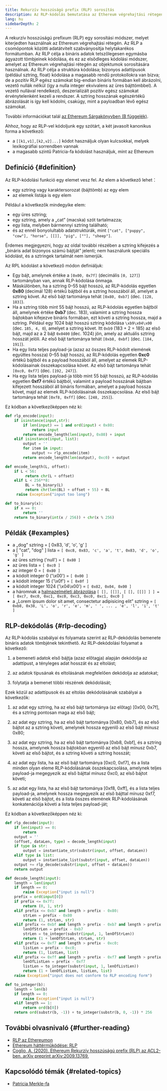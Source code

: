 ```yaml
---
title: Rekurzív hosszúságú prefix (RLP) sorosítás
description: Az RLP-kódolás bemutatása az Ethereum végrehajtási rétegen.
lang: hu
sidebarDepth: 2
---
```


A rekurzív hosszúságú prefixum (RLP) egy sorosítási módszer, melyet kiterjedten használnak az Ethereum végrehajtási rétegén. Az RLP a csomópontok közötti adatátvitelt szabványosítja helytakarékos formátumban. Az RLP célja a bináris adatok tetszőlegesen egymásba ágyazott tömbjeinek kódolása, és ez az elsődleges kódolási módszer, amelyet az Ethereum végrehajtási rétegén az objektumok sorosítására használnak. Az RLP célja a struktúra kódolása; bizonyos adattípusok (például sztring, float) kódolása a magasabb rendű protokollokra van bízva; de a pozitív RLP egész számokat big-endian bináris formában kell ábrázolni, vezető nullák nélkül (így a nulla integer ekvivalens az üres bájttömbbel). A vezető nullával rendelkező, deszerializált pozitív egész számokat érvénytelenként kezeli a rendszer. A sztring hosszának egészértékű ábrázolását is így kell kódolni, csakúgy, mint a payloadban lévő egész számokat.

További információkat talál [az Ethereum Sárgakönyvben (B függelék)](https://ethereum.github.io/yellowpaper/paper.pdf#page=19).

Ahhoz, hogy az RLP-vel kódoljunk egy szótárt, a két javasolt kanonikus forma a következő:

- a `[[k1,v1],[k2,v2]...]` kódot használjuk olyan kulcsokkal, melyek lexikográfiai sorrendben vannak
- a magasabb szintű Patricia-fa kódolást használjuk, mint az Ethereum

## Definíció {#definition}

Az RLP-kódolási funkció egy elemet vesz fel. Az elem a következő lehet：

- egy sztring vagy karaktersorozat (bájttömb) az egy elem
- az elemek listája is egy elem

Például a következők mindegyike elem:

- egy üres sztring;
- egy sztring, amely a „cat” (macska) szót tartalmazza;
- egy lista, melyben bármennyi sztring található;
- és az ennél bonyolultabb adatstruktúrák, mint `["cat", ["puppy", "cow"], "horse", [[]], "pig", [""], "sheep"]`.

Érdemes megjegyezni, hogy az oldal további részében a sztring kifejezés a „bináris adat bizonyos számú bájtját” jelenti; nem használunk speciális kódolást, és a sztringek tartalmát nem ismerjük.

Az RPL kódolást a következő módon definiáljuk:

- Egy bájt, amelynek értéke a `[0x00, 0x7f]` (decimális `[0, 127]`) tartományban van, annak RLP-kódolása önmaga.
- Máskülönben, ha a sztring 0–55 bájt hosszú, az RLP-kódolás egyetlen **0x80** (decimál 128) értékű bájtból és a sztring hosszából áll, amelyet a sztring követ. Az első bájt tartománya tehát `[0x80, 0xb7]` (dec. `[128, 183]`).
- Ha a sztring több mint 55 bájt hosszú, az RLP-kódolás egyetlen bájtból áll, amelynek értéke **0xb7** (dec. 183), valamint a sztring hossza bájtokban kifejezve bináris formában, ezt követi a sztring hossza, majd a sztring. Például egy 1024 bájt hosszú sztring kódolása `\xb9\x04\x00` (dec. `185, 4, 0`), amelyet a sztring követ. Itt `0xb9` (183 + 2 = 185) az első bájt, majd az a 2 bájt `0x0400` (dec. 1024) jön, amely az aktuális sztring hosszát jelöli. Az első bájt tartománya tehát `[0xb8, 0xbf]` (dec. `[184, 191]`).
- Ha egy lista teljes payload-ja (azaz az összes RLP-kódolt elemének együttes hossza) 0–55 bájt hosszú, az RLP-kódolás egyetlen **0xc0** értékű bájtból és a payload hosszából áll, amelyet az elemek RLP-kódolásainak összekapcsolása követ. Az első bájt tartománya tehát `[0xc0, 0xf7]` (dec. `[192, 247]`).
- Ha egy lista teljes payload-ja több mint 55 bájt hosszú, az RLP-kódolás egyetlen **0xf7** értékű bájtból, valamint a payload hosszának bájtban kifejezett hosszából áll bináris formában, amelyet a payload hossza követ, majd az elemek RLP-kódolásainak összekapcsolása. Az első bájt tartománya tehát `[0xf8, 0xff]` (dec. `[248, 255]`).

Ez kódban a következőképpen néz ki:

```python
def rlp_encode(input):
    if isinstance(input,str):
        if len(input) == 1 and ord(input) < 0x80:
            return input
        return encode_length(len(input), 0x80) + input
    elif isinstance(input, list):
        output = ''
        for item in input:
            output += rlp_encode(item)
        return encode_length(len(output), 0xc0) + output

def encode_length(L, offset):
    if L < 56:
         return chr(L + offset)
    elif L < 256**8:
         BL = to_binary(L)
         return chr(len(BL) + offset + 55) + BL
     raise Exception("input too long")

def to_binary(x):
    if x == 0:
        return ''
    return to_binary(int(x / 256)) + chr(x % 256)
```

## Példák {#examples}

- a „dog” sztring = [ 0x83, 'd', 'o', 'g' ]
- a [ "cat", "dog" ] lista = `[ 0xc8, 0x83, 'c', 'a', 't', 0x83, 'd', 'o', 'g' ]`
- az üres sztring ('null') = `[ 0x80 ]`
- az üres lista = `[ 0xc0 ]`
- az integer 0 = `[ 0x80 ]`
- a kódolt integer 0 ('\\x00') = `[ 0x00 ]`
- a kódolt integer 15 ('\\x0f') = `[ 0x0f ]`
- a kódolt integer 1024 ('\\x04\\x00') = `[ 0x82, 0x04, 0x00 ]`
- a háromnak a [halmazelméleti ábrázolása](http://en.wikipedia.org/wiki/Set-theoretic_definition_of_natural_numbers) `[ [], [[]], [ [], [[]] ] ] = [ 0xc7, 0xc0, 0xc1, 0xc0, 0xc3, 0xc0, 0xc1, 0xc0 ]`
- a „Lorem ipsum dolor sit amet, consectetur adipisicing elit” sztring = `[ 0xb8, 0x38, 'L', 'o', 'r', 'e', 'm', ' ', ... , 'e', 'l', 'i', 't' ]`

## RLP-dekódolás {#rlp-decoding}

Az RLP-kódolás szabályai és folyamata szerint az RLP-dekódolás bemenete bináris adatok tömbjének tekinthető. Az RLP-dekódolási folyamat a következő:

1.  a bemeneti adatok első bájtja (azaz előtagja) alapján dekódolja az adattípust, a tényleges adat hosszát és az eltolást;

2.  az adatok típusának és eltolásának megfelelően dekódolja az adatokat;

3.  folytatja a bemenet többi részének dekódolását;

Ezek közül az adattípusok és az eltolás dekódolásának szabályai a következők:

1.  az adat egy sztring, ha az első bájt tartománya (az előtag) [0x00, 0x7f], és a sztring pontosan maga az első bájt;

2.  az adat egy sztring, ha az első bájt tartománya [0x80, 0xb7], és az első bájtot az a sztring követi, amelynek hossza egyenlő az első bájt mínusz 0x80;

3.  az adat egy sztring, ha az első bájt tartománya [0xb8, 0xbf], és a sztring hossza, amelynek hossza bájtokban egyenlő az első bájt mínusz 0xb7, követi az első bájtot, és a sztring követi a sztring hosszát;

4.  az adat egy lista, ha az első bájt tartománya [0xc0, 0xf7], és a lista minden olyan eleme RLP-kódolásának összekapcsolása, amelynek teljes payload-ja megegyezik az első bájttal mínusz 0xc0, az első bájtot követi;

5.  az adat egy lista, ha az első bájt tartománya [0xf8, 0xff], és a lista teljes payload-ja, amelynek hossza megegyezik az első bájttal mínusz 0xf7, követi az első bájtot, és a lista összes elemének RLP-kódolásának konkatenációja követi a lista teljes payload-ját;

Ez kódban a következőképpen néz ki:

```python
def rlp_decode(input):
    if len(input) == 0:
        return
    output = ''
    (offset, dataLen, type) = decode_length(input)
    if type is str:
        output = instantiate_str(substr(input, offset, dataLen))
    elif type is list:
        output = instantiate_list(substr(input, offset, dataLen))
    output += rlp_decode(substr(input, offset + dataLen))
    return output

def decode_length(input):
    length = len(input)
    if length == 0:
        raise Exception("input is null")
    prefix = ord(input[0])
    if prefix <= 0x7f:
        return (0, 1, str)
    elif prefix <= 0xb7 and length > prefix - 0x80:
        strLen = prefix - 0x80
        return (1, strLen, str)
    elif prefix <= 0xbf and length > prefix - 0xb7 and length > prefix - 0xb7 + to_integer(substr(input, 1, prefix - 0xb7)):
        lenOfStrLen = prefix - 0xb7
        strLen = to_integer(substr(input, 1, lenOfStrLen))
        return (1 + lenOfStrLen, strLen, str)
    elif prefix <= 0xf7 and length > prefix - 0xc0:
        listLen = prefix - 0xc0;
        return (1, listLen, list)
    elif prefix <= 0xff and length > prefix - 0xf7 and length > prefix - 0xf7 + to_integer(substr(input, 1, prefix - 0xf7)):
        lenOfListLen = prefix - 0xf7
        listLen = to_integer(substr(input, 1, lenOfListLen))
        return (1 + lenOfListLen, listLen, list)
    raise Exception("input does not conform to RLP encoding form")

def to_integer(b):
    length = len(b)
    if length == 0:
        raise Exception("input is null")
    elif length == 1:
        return ord(b[0])
    return ord(substr(b, -1)) + to_integer(substr(b, 0, -1)) * 256
```

## További olvasnivaló {#further-reading}

- [RLP az Ethereumon](https://medium.com/coinmonks/data-structure-in-ethereum-episode-1-recursive-length-prefix-rlp-encoding-decoding-d1016832f919)
- [Ethereum háttérműködése: RLP](https://medium.com/coinmonks/ethereum-under-the-hood-part-3-rlp-decoding-df236dc13e58)
- [Coglio, A. (2020). Ethereum Rekurzív hosszúságú prefix (RLP) az ACL2-ben. arXiv preprint arXiv:2009.13769.](https://arxiv.org/abs/2009.13769)

## Kapcsolódó témák {#related-topics}

- [Patricia Merkle-fa](/developers/docs/data-structures-and-encoding/patricia-merkle-trie)
